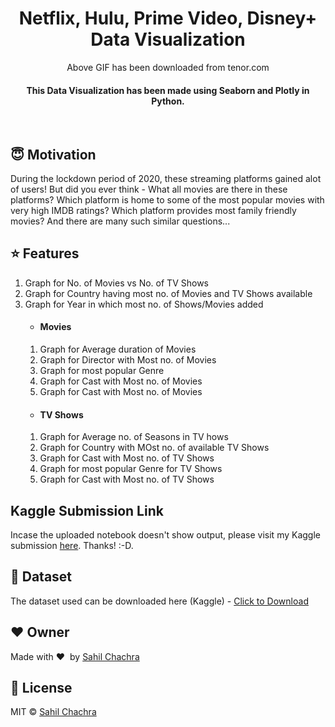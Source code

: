 <h1 align="center">Netflix, Hulu, Prime Video, Disney+ Data Visualization</h1>

<div align='center'>
<img src=''><br>
Above GIF has been downloaded from tenor.com
</div>

<div align= "center">
  <h4>This Data Visualization has been made using Seaborn and Plotly in Python.</h4>
</div>

&nbsp;&nbsp;&nbsp;&nbsp;&nbsp;&nbsp;&nbsp;&nbsp;&nbsp;&nbsp;&nbsp;&nbsp;&nbsp;&nbsp;&nbsp;&nbsp;&nbsp;&nbsp;&nbsp;&nbsp;&nbsp;&nbsp;&nbsp;&nbsp;&nbsp;&nbsp;&nbsp;&nbsp;&nbsp;&nbsp;

## :innocent: Motivation
During the lockdown period of 2020, these streaming platforms gained alot of users! But did you ever think - What all movies are there in these platforms? Which platform  is home to some of the most popular movies with very high IMDB ratings? Which platform provides most family friendly movies? And there are many such similar questions...

## :star: Features
<ol>
    <li>Graph for No. of Movies vs No. of TV Shows</li>
    <li>Graph for Country having most no. of Movies and TV Shows available</li>
    <li>Graph for Year in which most no. of Shows/Movies added</li>
    <ul><li><H4>Movies</H4></li></ul>
        <ol>
            <li>Graph for Average duration of Movies</li>
            <li>Graph for Director with Most no. of Movies</li>
            <li>Graph for most popular Genre</li>
            <li>Graph for Cast with Most no. of Movies</li>
            <li>Graph for Cast with Most no. of Movies</li>
        </ol>
        <ul><li><H4>TV Shows</H4></li></ul>
        <ol>
            <li>Graph for Average no. of Seasons in TV hows</li>
            <li>Graph for Country with MOst no. of available TV Shows</li>
            <li>Graph for Cast with Most no. of TV Shows</li>
            <li>Graph for most popular Genre for TV Shows</li>
            <li>Graph for Cast with Most no. of TV Shows</li>
        </ol>
</ol>

## Kaggle Submission Link
Incase the uploaded notebook doesn't show output, please visit my Kaggle submission [here](https://www.kaggle.com/sahilchachra/netflix-hulu-disney-prime-data-visualzation). Thanks! :-D.

## :file_folder: Dataset
The dataset used can be downloaded here (Kaggle) - [Click to Download](https://www.kaggle.com/ruchi798/movies-on-netflix-prime-video-hulu-and-disney)

## :heart: Owner
Made with :heart:&nbsp;  by [Sahil Chachra](https://github.com/SahilChachra)

## :eyes: License
MIT © [Sahil Chachra]()
